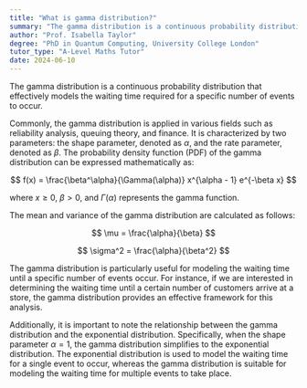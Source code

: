 ```yaml
---
title: "What is gamma distribution?"
summary: "The gamma distribution is a continuous probability distribution that models the waiting time for a certain number of events to occur."
author: "Prof. Isabella Taylor"
degree: "PhD in Quantum Computing, University College London"
tutor_type: "A-Level Maths Tutor"
date: 2024-06-10
---
```


The gamma distribution is a continuous probability distribution that effectively models the waiting time required for a specific number of events to occur.

Commonly, the gamma distribution is applied in various fields such as reliability analysis, queuing theory, and finance. It is characterized by two parameters: the shape parameter, denoted as $\alpha$, and the rate parameter, denoted as $\beta$. The probability density function (PDF) of the gamma distribution can be expressed mathematically as:

$$
f(x) = \frac{\beta^\alpha}{\Gamma(\alpha)} x^{\alpha - 1} e^{-\beta x}
$$

where $x \geq 0$, $\beta > 0$, and $\Gamma(\alpha)$ represents the gamma function.

The mean and variance of the gamma distribution are calculated as follows:

$$
\mu = \frac{\alpha}{\beta}
$$

$$
\sigma^2 = \frac{\alpha}{\beta^2}
$$

The gamma distribution is particularly useful for modeling the waiting time until a specific number of events occur. For instance, if we are interested in determining the waiting time until a certain number of customers arrive at a store, the gamma distribution provides an effective framework for this analysis.

Additionally, it is important to note the relationship between the gamma distribution and the exponential distribution. Specifically, when the shape parameter $\alpha = 1$, the gamma distribution simplifies to the exponential distribution. The exponential distribution is used to model the waiting time for a single event to occur, whereas the gamma distribution is suitable for modeling the waiting time for multiple events to take place.
    